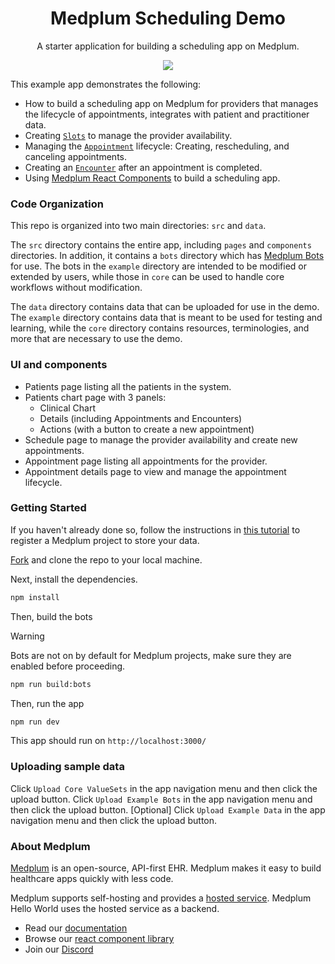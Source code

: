 <h1 align="center">Medplum Scheduling Demo</h1>
<p align="center">A starter application for building a scheduling app on Medplum.</p>
<p align="center">
<a href="https://github.com/medplum/medplum-hello-world/blob/main/LICENSE.txt">
    <img src="https://img.shields.io/badge/license-Apache-blue.svg" />
  </a>
</p>

This example app demonstrates the following:

- How to build a scheduling app on Medplum for providers that manages the lifecycle of appointments, integrates with patient and practitioner data.
- Creating [`Slots`](/docs/api/fhir/resources/slot) to manage the provider availability.
- Managing the [`Appointment`](/docs/api/fhir/resources/appointment) lifecycle: Creating, rescheduling, and canceling appointments.
- Creating an [`Encounter`](/docs/api/fhir/resources/encounter) after an appointment is completed.
- Using [Medplum React Components](https://storybook.medplum.com/?path=/docs/medplum-introduction--docs) to build a scheduling app.

### Code Organization

This repo is organized into two main directories: `src` and `data`.

The `src` directory contains the entire app, including `pages` and `components` directories. In addition, it contains a `bots` directory which has [Medplum Bots](/packages/docs/docs/bots/index.md) for use. The bots in the `example` directory are intended to be modified or extended by users, while those in `core` can be used to handle core workflows without modification.

The `data` directory contains data that can be uploaded for use in the demo. The `example` directory contains data that is meant to be used for testing and learning, while the `core` directory contains resources, terminologies, and more that are necessary to use the demo.

### UI and components

- Patients page listing all the patients in the system.
- Patients chart page with 3 panels:
  - Clinical Chart
  - Details (including Appointments and Encounters)
  - Actions (with a button to create a new appointment)
- Schedule page to manage the provider availability and create new appointments.
- Appointment page listing all appointments for the provider.
- Appointment details page to view and manage the appointment lifecycle.

### Getting Started

If you haven't already done so, follow the instructions in [this tutorial](https://www.medplum.com/docs/tutorials/register) to register a Medplum project to store your data.

[Fork](https://github.com/medplum/medplum/) and clone the repo to your local machine.

Next, install the dependencies.

```bash
npm install
```

Then, build the bots

> [!WARNING]
> Bots are not on by default for Medplum projects, make sure they are enabled before proceeding.

```bash
npm run build:bots
```

Then, run the app

```bash
npm run dev
```

This app should run on `http://localhost:3000/`

### Uploading sample data

Click `Upload Core ValueSets` in the app navigation menu and then click the upload button.
Click `Upload Example Bots` in the app navigation menu and then click the upload button.
[Optional] Click `Upload Example Data` in the app navigation menu and then click the upload button.

### About Medplum

[Medplum](https://www.medplum.com/) is an open-source, API-first EHR. Medplum makes it easy to build healthcare apps quickly with less code.

Medplum supports self-hosting and provides a [hosted service](https://app.medplum.com/). Medplum Hello World uses the hosted service as a backend.

- Read our [documentation](https://www.medplum.com/docs)
- Browse our [react component library](https://storybook.medplum.com/)
- Join our [Discord](https://discord.gg/medplum)
